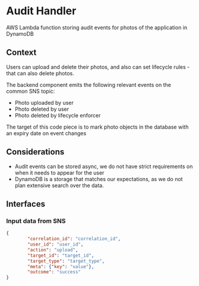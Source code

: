 # Audit Handler

AWS Lambda function storing audit events for photos of the application in DynamoDB

## Context

Users can upload and delete their photos, and also can set lifecycle rules - that can also delete photos.

The backend component emits the following relevant events on the common SNS topic:
- Photo uploaded by user
- Photo deleted by user
- Photo deleted by lifecycle enforcer

The target of this code piece is to mark photo objects in the database with an expiry date on event changes

## Considerations

- Audit events can be stored async, we do not have strict requirements on when it needs to appear for the user
- DynamoDB is a storage that matches our expectations, as we do not plan extensive search over the data.

## Interfaces

### Input data from SNS

``` json
{
        "correlation_id": "correlation_id",
        "user_id": "user_id",
        "action": "upload",
        "target_id": "target_id",
        "target_type": "target_type",
        "meta": {"key": "value"},
        "outcome": "success"
}
```